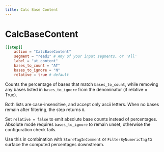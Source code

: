 ```yaml
---
title: Calc Base Content
---
```

# CalcBaseContent

```toml
[[step]]
    action = "CalcBaseContent"
    segment = "read1" # Any of your input segments, or 'All'
    label = "at_content"
    bases_to_count = "AT"
    bases_to_ignore = "N"
    relative = true # default
```

Counts the percentage of bases that match `bases_to_count`, while removing any bases listed in `bases_to_ignore` from the denominator (if relative = True). 

Both lists are case-insensitive, and accept only ascii letters. When no bases remain after filtering, the step returns `0`.

Set `relative = false` to emit absolute base counts instead of percentages. Absolute mode requires `bases_to_ignore` to remain unset, otherwise the configuration check fails.

Use this in combination with `StoreTagInComment` or `FilterByNumericTag` to surface the computed percentages downstream.
